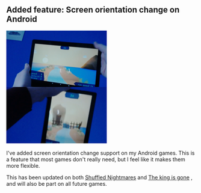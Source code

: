 ## Added feature: Screen orientation change on Android

![The king is gone with screen orientation on Android](/images/news/android_orientation.png "The king is gone with screen orientation support on a tablet")

I've added screen orientation change support on my Android games. This is a feature that most games don't really need, but I feel like it makes them more flexible.

This has been updated on both
<a class="menu" href="/games/shuffled_nightmares">Shuffled Nightmares</a>
and
<a class="menu" href="/games/the_king_is_gone">The king is gone</a>
, and will also be part on all future games.
